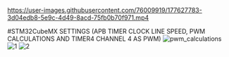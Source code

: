 

https://user-images.githubusercontent.com/76009919/177627783-3d04edb8-5e9c-4d49-8acd-75fb0b70f971.mp4

#STM32CubeMX SETTINGS (APB TIMER CLOCK LINE SPEED, PWM CALCULATIONS AND TIMER4 CHANNEL 4 AS PWM)
![pwm_calculations](https://user-images.githubusercontent.com/76009919/177630121-d72ab3da-6374-4c82-ba3f-535b930a5171.jpeg)
![1](https://user-images.githubusercontent.com/76009919/177628227-ebdc0e85-ebc5-4db6-a5ec-576681aa84d5.png)
![2](https://user-images.githubusercontent.com/76009919/177628221-7424f4b8-38e8-4b3c-a6ce-129d3bc04e85.png)

